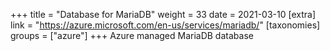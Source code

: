 +++
title = "Database for MariaDB"
weight = 33
date = 2021-03-10
[extra]
link = "https://azure.microsoft.com/en-us/services/mariadb/"
[taxonomies]
groups = ["azure"]
+++
Azure managed MariaDB database

